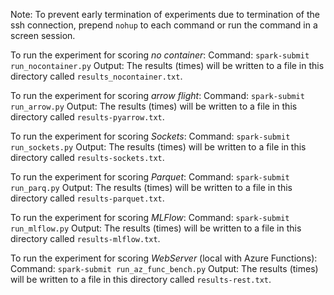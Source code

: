 
Note: To prevent early termination of experiments due to termination of the ssh connection, prepend `nohup` to each command or run the command in a screen session.

To run the experiment for scoring *no container*:
Command: `spark-submit run_nocontainer.py`
Output: The results (times) will be written to a file in this directory called `results_nocontainer.txt`.

To run the experiment for scoring *arrow flight*:
Command: `spark-submit run_arrow.py`
Output: The results (times) will be written to a file in this directory called `results-pyarrow.txt`.

To run the experiment for scoring *Sockets*:
Command: `spark-submit run_sockets.py`
Output: The results (times) will be written to a file in this directory called `results-sockets.txt`.

To run the experiment for scoring *Parquet*:
Command: `spark-submit run_parq.py`
Output: The results (times) will be written to a file in this directory called `results-parquet.txt`.

To run the experiment for scoring *MLFlow*:
Command: `spark-submit run_mlflow.py`
Output: The results (times) will be written to a file in this directory called `results-mlflow.txt`.

To run the experiment for scoring *WebServer* (local with Azure Functions):
Command: `spark-submit run_az_func_bench.py`
Output: The results (times) will be written to a file in this directory called `results-rest.txt`.

